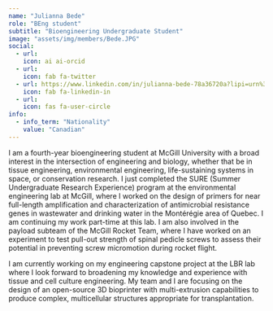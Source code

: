 ```yaml
---
name: "Julianna Bede"
role: "BEng student"
subtitle: "Bioengineering Undergraduate Student"
image: "assets/img/members/Bede.JPG"
social:
  - url: 
    icon: ai ai-orcid
  - url: 
    icon: fab fa-twitter
  - url: https://www.linkedin.com/in/julianna-bede-78a36720a?lipi=urn%3Ali%3Apage%3Ad_flagship3_profile_view_base_contact_details%3BRMgGcjyaRz6Iw8GG%2Ba2Bug%3D%3D
    icon: fab fa-linkedin-in
  - url: 
    icon: fas fa-user-circle
info:
  - info_term: "Nationality"
    value: "Canadian"
---
```

I am a fourth-year bioengineering student at McGill University with a broad interest in the intersection of engineering and biology, whether that be in tissue engineering, environmental engineering, life-sustaining systems in space, or conservation research. I just completed the SURE (Summer Undergraduate Research Experience) program at the environmental engineering lab at McGill, where I worked on the design of primers for near full-length amplification and characterization of antimicrobial resistance genes in wastewater and drinking water in the Montérégie area of Quebec. I am continuing my work part-time at this lab. I am also involved in the payload subteam of the McGill Rocket Team, where I have worked on an experiment to test pull-out strength of spinal pedicle screws to assess their potential in preventing screw micromotion during rocket flight.

I am currently working on my engineering capstone project at the LBR lab where I look forward to broadening my knowledge and experience with tissue and cell culture engineering. My team and I are focusing on the design of an open-source 3D bioprinter with multi-extrusion capabilities to produce complex, multicellular structures appropriate for transplantation. 
